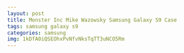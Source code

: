 ```yaml
---
layout: post
title: Monster Inc Mike Wazowsky Samsung Galaxy S9 Case
tags: samsung galaxy s9
categories: samsung
img: 1kDfA0iQSEOhxPvNfvNksTqTT3uNCO5Rm
---
```

